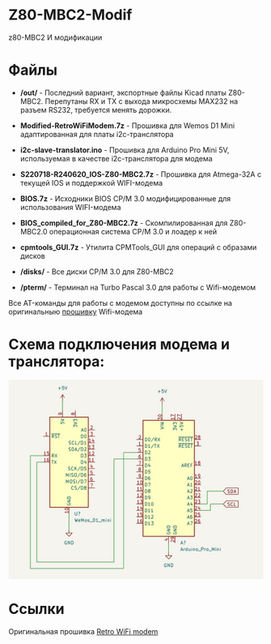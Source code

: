 # Z80-MBC2-Modif
z80-MBC2 И модификации


# Файлы
* **/out/** - Последний вариант, экспортные файлы Kicad платы Z80-MBC2. Перепутаны RX и TX с выхода микросхемы MAX232 на разъем RS232, требуется менять дорожки.

* **Modified-RetroWiFiModem.7z** - Прошивка для Wemos D1 Mini адаптированная для платы i2c-транслятора

* **i2c-slave-translator.ino** - Прошивка для Arduino Pro Mini 5V, используемая в качестве i2c-транслятора для модема

* **S220718-R240620_IOS-Z80-MBC2.7z** - Прошивка для Atmega-32A с текущей IOS и поддержкой WIFI-модема

* **BIOS.7z** - Исходники BIOS CP/M 3.0 модифицированные для использования WIFI-модема

* **BIOS_compiled_for_Z80-MBC2.7z** - Скомпилированная для Z80-MBC2.0 операционная система CP/M 3.0 и лоадер к ней

* **cpmtools_GUI.7z** - Утилита CPMTools_GUI для операций с образами дисков

* **/disks/** - Все диски CP/M 3.0 для Z80-MBC2

* **/pterm/** - Терминал на Turbo Pascal 3.0 для работы с Wifi-модемом

Все AT-команды для работы с модемом доступны по ссылке на оригинальныю [прошивку](https://github.com/mecparts/RetroWiFiModem) Wifi-модема

# Схема подключения модема и транслятора:
![Схема подключения модема и транслятора](/img/I2c_modem.jpg)

# Ссылки
Оригинальная прошивка [Retro WiFi modem](https://github.com/mecparts/RetroWiFiModem)
